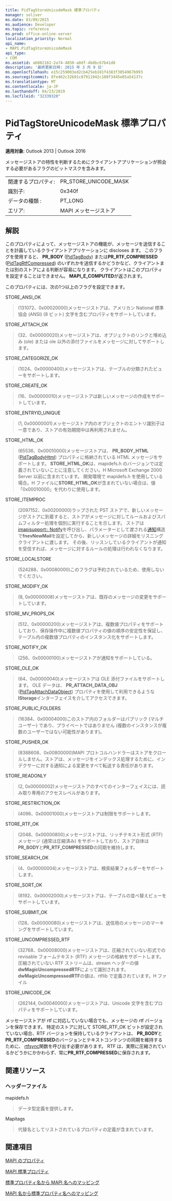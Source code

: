 ```yaml
---
title: PidTagStoreUnicodeMask 標準プロパティ
manager: soliver
ms.date: 03/09/2015
ms.audience: Developer
ms.topic: reference
ms.prod: office-online-server
localization_priority: Normal
api_name:
- MAPI.PidTagStoreUnicodeMask
api_type:
- COM
ms.assetid: a6082162-2a74-4850-a0df-4bdbc67b41d8
description: '最終更新日時: 2015 年 3 月 9 日'
ms.openlocfilehash: e15c259003ed2cb425eb181f4383f3054967b993
ms.sourcegitcommit: 8fe462c32b91c87911942c188f3445e85a54137c
ms.translationtype: MT
ms.contentlocale: ja-JP
ms.lasthandoff: 04/23/2019
ms.locfileid: "32339320"
---
```

# <a name="pidtagstoreunicodemask-canonical-property"></a>PidTagStoreUnicodeMask 標準プロパティ

  
  
**適用対象**: Outlook 2013 | Outlook 2016 
  
メッセージストアの特性を判断するためにクライアントアプリケーションが照会する必要があるフラグのビットマスクを含みます。
  
|||
|:-----|:-----|
|関連するプロパティ:  <br/> |PR_STORE_UNICODE_MASK  <br/> |
|識別子:  <br/> |0x340f  <br/> |
|データの種類 :   <br/> |PT_LONG  <br/> |
|エリア:  <br/> |MAPI メッセージストア  <br/> |
   
## <a name="remarks"></a>解説

このプロパティによって、メッセージストアの機能が、メッセージを送信することを計画しているクライアントアプリケーションに discloses ます。 このフラグを使用すると、 **PR_BODY** ([PidTagBody](pidtagbody-canonical-property.md)) または**PR_RTF_COMPRESSED** ([PidTagRtfCompressed](pidtagrtfcompressed-canonical-property.md)) のいずれかを送信するかどうかなど、クライアントまたは別のストアによる判断が容易になります。 クライアントはこのプロパティを設定することはできません。 **MAPI_E_COMPUTED**が返されます。 
  
このプロパティには、次の1つ以上のフラグを設定できます。 
  
STORE_ANSI_OK
  
> (131072、0x00020000)メッセージストアは、アメリカン National 標準協会 (ANSI) (8 ビット) 文字を含むプロパティをサポートしています。
    
STORE_ATTACH_OK 
  
> (32、0x00000020)メッセージストアは、オブジェクトのリンクと埋め込み (ole) または ole 以外の添付ファイルをメッセージに対してサポートします。 
    
STORE_CATEGORIZE_OK 
  
> (1024、0x00000400)メッセージストアは、テーブルの分類されたビューをサポートします。 
    
STORE_CREATE_OK 
  
> (16、0x00000010)メッセージストアは新しいメッセージの作成をサポートしています。 
    
STORE_ENTRYID_UNIQUE 
  
> (1, 0x00000001)メッセージストア内のオブジェクトのエントリ識別子は一意であり、ストアの有効期間中は再利用されません。 
    
STORE_HTML_OK 
  
> (65536、0x00010000)メッセージストアは、 **PR_BODY_HTML** ([PidTagBodyHtml](pidtagbodyhtml-canonical-property.md)) プロパティに格納されている HTML メッセージをサポートします。 **STORE_HTML_OK**は、mapidefs.h のバージョンでは定義されていないことに注意してください。H Microsoft Exchange 2000 Server 以前に含まれています。 開発環境で mapidefs.h を使用している場合。H ファイルに**STORE_HTML_OK**が含まれていない場合は、値「0x00010000」を代わりに使用します。 
    
STORE_ITEMPROC
  
> (2097152、0x00200000)ラップされた PST ストアで、新しいメッセージがストアに到着すると、ストアがメッセージに対してルールおよびスパムフィルター処理を個別に実行することを示します。 ストアは[imapisupport:: Notify](imapisupport-notify.md)を呼び出し、パラメーターとして渡される[通知](notification.md)構造で**fnevNewMail**を設定してから、新しいメッセージの詳細をリスニングクライアントに渡します。 その後、リッスンしているクライアントが通知を受信すれば、メッセージに対するルールの処理は行われなくなります。 
    
STORE_LOCALSTORE
  
> (524288、0x00080000)このフラグは予約されているため、使用しないでください。
    
STORE_MODIFY_OK 
  
> (8, 0x00000008)メッセージストアは、既存のメッセージの変更をサポートしています。 
    
STORE_MV_PROPS_OK 
  
> (512、0x00000200)メッセージストアは、複数値プロパティをサポートしており、保存操作中に複数値プロパティの値の順序の安定性を保証し、テーブル内の複数値プロパティのインスタンス化をサポートします。 
    
STORE_NOTIFY_OK 
  
> (256、0x00000100)メッセージストアが通知をサポートしている。 
    
STORE_OLE_OK 
  
> (64、0x00000040)メッセージストアは OLE 添付ファイルをサポートします。 OLE データは、 **PR_ATTACH_DATA_OBJ** ([PidTagAttachDataObject](pidtagattachdataobject-canonical-property.md)) プロパティを使用して利用できるような**IStorage**インターフェイスを介してアクセスできます。 
    
STORE_PUBLIC_FOLDERS 
  
> (16384、0x00004000)このストア内のフォルダーはパブリック (マルチユーザー) であり、プライベートではありません (複数のインスタンスが複数のユーザーではない可能性があります)。 
    
STORE_PUSHER_OK
  
> (8388608、0x00800000)MAPI プロトコルハンドラーはストアをクロールしません。ストアは、メッセージをインデックス処理するために、インデクサーに対する通知による変更をすべて転送する責任があります。
    
STORE_READONLY 
  
> (2, 0x00000002)メッセージストアのすべてのインターフェイスには、読み取り専用のアクセスレベルがあります。 
    
STORE_RESTRICTION_OK 
  
> (4096、0x00001000)メッセージストアは制限をサポートします。 
    
STORE_RTF_OK 
  
> (2048、0x00000800)メッセージストアは、リッチテキスト形式 (RTF) メッセージ (通常は圧縮済み) をサポートしており、ストア自体は**PR_BODY**と**PR_RTF_COMPRESSED**の同期を維持します。 
    
STORE_SEARCH_OK 
  
> (4、0x00000004)メッセージストアは、検索結果フォルダーをサポートします。 
    
STORE_SORT_OK 
  
> (8192、0x00002000)メッセージストアは、テーブルの並べ替えビューをサポートしています。 
    
STORE_SUBMIT_OK 
  
> (128、0x00000080)メッセージストアは、送信用のメッセージのマーキングをサポートしています。 
    
STORE_UNCOMPRESSED_RTF 
  
> (32768、0x00008000)メッセージストアは、圧縮されていない形式での revisable フォームテキスト (RTF) メッセージの格納をサポートします。 圧縮されていない RTF ストリームは、stream ヘッダーの値**dwMagicUncompressedRTF**によって識別されます。 **dwMagicUncompressedRTF**の値は、rtflib で定義されています。H ファイル 
    
STORE_UNICODE_OK
  
> (262144, 0x00040000)メッセージストアは、Unicode 文字を含むプロパティをサポートしています。
    
メッセージストアが rtf に対応していない場合でも、メッセージの rtf バージョンを保存できます。 特定のストアに対して STORE_RTF_OK ビットが設定されていない場合、RTF バージョンを保持しているクライアントは、 **PR_BODY**と**PR_RTF_COMPRESSED**のバージョンとテキストコンテンツの同期を維持するために、 [rtfsync](rtfsync.md)関数を呼び出す必要があります。 RTF は、実際に圧縮されているかどうかにかかわらず、常に**PR_RTF_COMPRESSED**に保存されます。 
  
## <a name="related-resources"></a>関連リソース

### <a name="header-files"></a>ヘッダーファイル

mapidefs.h
  
> データ型定義を提供します。
    
Mapitags
  
> 代替名としてリストされているプロパティの定義が含まれています。
    
## <a name="see-also"></a>関連項目



[MAPI のプロパティ](mapi-properties.md)
  
[MAPI 標準プロパティ](mapi-canonical-properties.md)
  
[標準プロパティ名から MAPI 名へのマッピング](mapping-canonical-property-names-to-mapi-names.md)
  
[MAPI 名から標準プロパティ名へのマッピング](mapping-mapi-names-to-canonical-property-names.md)

